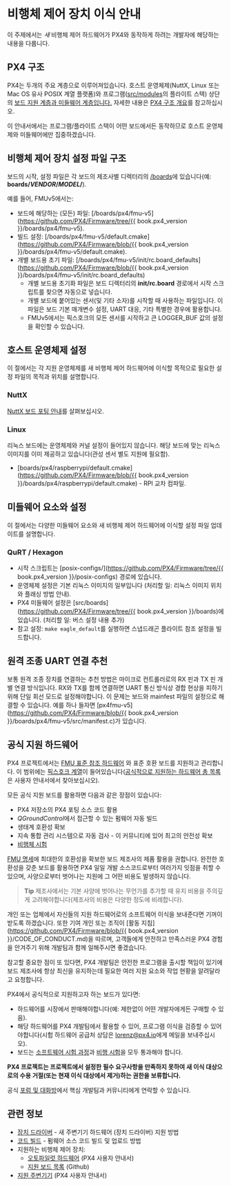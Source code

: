 # 비행체 제어 장치 이식 안내

이 주제에서는 *새* 비행체 제어 하드웨어가 PX4와 동작하게 하려는 개발자에 해당하는 내용을 다룹니다.

## PX4 구조

PX4는 두개의 주요 계층으로 이루어져있습니다. 호스트 운영체제(NuttX, Linux 또는 Mac OS 유사 POSIX 계열 플랫폼)와 프로그램([src/modules](https://github.com/PX4/Firmware/tree/master/src/modules)의 플라이트 스택) 상단의 [보드 지원 계층과 미들웨어 계층입니다.](../middleware/README.md) 자세한 내용은 [PX4 구조 개요](../concept/architecture.md)를 참고하십시오.

이 안내서에서는 프로그램/플라이트 스택이 어떤 보드에서든 동작하므로 호스트 운영체제와 미들웨어에만 집중하겠습니다.

## 비행체 제어 장치 설정 파일 구조

보드의 시작, 설정 파일은 각 보드의 제조사별 디렉터리의 [/boards](https://github.com/PX4/Firmware/tree/master/boards/)에 있습니다(예: **boards/*VENDOR*/*MODEL*/**).

예를 들어, FMUv5에서는:

* 보드에 해당하는 (모든) 파일: [/boards/px4/fmu-v5](https://github.com/PX4/Firmware/tree/{{ book.px4_version }}/boards/px4/fmu-v5). 
* 빌드 설정: [/boards/px4/fmu-v5/default.cmake](https://github.com/PX4/Firmware/blob/{{ book.px4_version }}/boards/px4/fmu-v5/default.cmake).
* 개별 보드용 초기 파일: [/boards/px4/fmu-v5/init/rc.board_defaults](https://github.com/PX4/Firmware/blob/{{ book.px4_version }}/boards/px4/fmu-v5/init/rc.board_defaults) 
  * 개별 보드용 초기화 파일은 보드 디렉터리의 **init/rc.board** 경로에서 시작 스크립트를 찾으면 자동으로 넣습니다.
  * 개별 보드에 붙어있는 센서(및 기타 소자)를 시작할 때 사용하는 파일입니다. 이 파일은 보드 기본 매개변수 설정, UART 대응, 기타 특별한 경우에 활용합니다.
  * FMUv5에서는 픽스호크의 모든 센서를 시작하고 큰 LOGGER_BUF 값의 설정을 확인할 수 있습니다. 

## 호스트 운영체제 설정

이 절에서는 각 지원 운영체제를 새 비행체 제어 하드웨어에 이식할 목적으로 필요한 설정 파일의 목적과 위치를 설명합니다.

### NuttX

[NuttX 보드 포팅 안내](porting_guide_nuttx.md)를 살펴보십시오. 

### Linux

리눅스 보드에는 운영체제와 커널 설정이 들어있지 않습니다. 해당 보드에 맞는 리눅스 이미지를 이미 제공하고 있습니다(관성 센서 별도 지원에 필요함).

* [boards/px4/raspberrypi/default.cmake](https://github.com/PX4/Firmware/blob/{{ book.px4_version }}/boards/px4/raspberrypi/default.cmake) - RPI 교차 컴파일. 

## 미들웨어 요소와 설정

이 절에서는 다양한 미들웨어 요소와 새 비행체 제어 하드웨어에 이식할 설정 파일 업데이트를 설명합니다.

### QuRT / Hexagon

* 시작 스크립트는 [posix-configs/](https://github.com/PX4/Firmware/tree/{{ book.px4_version }}/posix-configs) 경로에 있습니다.
* 운영체제 설정은 기본 리눅스 이미지의 일부입니다 (처리할 일: 리눅스 이미지 위치와 플래싱 방법 안내).
* PX4 미들웨어 설정은 [src/boards](https://github.com/PX4/Firmware/tree/{{ book.px4_version }}/boards)에 있습니다. (처리할 일: 버스 설정 내용 추가) 
* 참고 설정: `make eagle_default`를 실행하면 스냅드래곤 플라이트 참조 설정을 빌드합니다.

## 원격 조종 UART 연결 추천

보통 원격 조종 장치를 연결하는 추천 방법은 마이크로 컨트롤러로의 RX 핀과 TX 핀 개별 연결 방식입니다. RX와 TX를 함께 연결하면 UART 통신 방식상 경합 현상을 피하기 위해 단일 회선 모드로 설정해야합니다. 이 문제는 보드와 mainfest 파일의 설정으로 해결할 수 있습니다. 예를 하나 들자면 [px4fmu-v5](https://github.com/PX4/Firmware/blob/{{ book.px4_version }}/boards/px4/fmu-v5/src/manifest.c)가 있습니다.

## 공식 지원 하드웨어

PX4 프로젝트에서는 [FMU 표준 참조 하드웨어](../hardware/reference_design.md) 와 표준 호환 보드를 지원하고 관리합니다. 이 범위에는 [픽스호크 계열](https://docs.px4.io/master/en/flight_controller/pixhawk_series.html)이 들어있습니다([공식적으로 지원하는 하드웨어 총 목록](https://docs.px4.io/master/en/flight_controller/)은 사용자 안내서에서 찾아보십시오).

모든 공식 지원 보드를 활용하면 다음과 같은 장점이 있습니다:

* PX4 저장소의 PX4 포팅 소스 코드 활용
* *QGroundControl*에서 접근할 수 있는 펌웨어 자동 빌드
* 생태계 호환성 확보
* 지속 통합 관리 시스템으로 자동 검사 - 이 커뮤니티에 있어 최고의 안전성 확보
* [비행체 시험](../test_and_ci/test_flights.md)

[FMU 명세](https://pixhawk.org/)에 최대한의 호환성을 확보한 보드 제조사의 제품 활용을 권합니다. 완전한 호환성을 갖춘 보드를 활용하면 PX4 일일 개발 소스코드로부터 여러가지 잇점을 취할 수 있으며, 사양으로부터 벗어나는 지원에 그 어떤 비용도 발생하지 않습니다.

> **Tip** 제조사에서는 기본 사양에 벗어나는 무언가를 추가할 때 유지 비용을 주의깊게 고려해야합니다(제조사의 비용은 다양한 정도에 비례합니다).

개인 또는 업체에서 자신들의 지원 하드웨어로의 소프트웨어 이식을 보내준다면 기꺼이 받도록 하겠습니다. 또한 기여 개인 또는 조직이 [활동 지침](https://github.com/PX4/Firmware/blob/{{ book.px4_version }}/CODE_OF_CONDUCT.md)을 따르며, 고객들에게 안전하고 만족스러운 PX4 경험을 안겨주기 위해 개발팀과 함께 일해주시면 좋겠습니다.

참고할 중요한 점이 또 있다면, PX4 개발팀은 안전한 프로그램을 출시할 책임이 있기에 보드 제조사에 항상 최신을 유지하는데 필요한 여러 지원 요소와 작업 현황을 알려달라고 요청합니다.

PX4에서 공식적으로 지원하고자 하는 보드가 있다면:

* 하드웨어를 시장에서 판매해야합니다(예: 제한없이 어떤 개발자에게든 구매할 수 있음).
* 해당 하드웨어를 PX4 개발팀에서 활용할 수 있어, 프로그램 이식을 검증할 수 있어야합니다(시험 하드웨어 공급처 상담은 <lorenz@px4.io>에게 메일을 보내주십시오).
* 보드는 [소프트웨어 시험 과정](../test_and_ci/README.md)과 [비행 시험](../test_and_ci/test_flights.md)을 모두 통과해야 합니다.

**PX4 프로젝트는 프로젝트에서 설정한 필수 요구사항을 만족하지 못하여 새 이식 대상으로의 수용 거절(또는 현재 이식 대상에서 제거)하는 권한을 보류합니다.**

공식 [포럼 및 대화방](../README.md#support)에서 핵심 개발팀과 커뮤니티에게 연락할 수 있습니다.

## 관련 정보

* [장치 드라이버](../middleware/drivers.md) - 새 주변기기 하드웨어 (장치 드라이버) 지원 방법
* [코드 빌드](../setup/building_px4.md) - 펌웨어 소스 코드 빌드 및 업로드 방법 
* 지원하는 비행체 제어 장치: 
  * [오토파일럿 하드웨어](https://docs.px4.io/master/en/flight_controller/) (PX4 사용자 안내서)
  * [지원 보드 목록](https://github.com/PX4/Firmware/#supported-hardware) (Github)
* [지원 주변기기](https://docs.px4.io/master/en/peripherals/) (PX4 사용자 안내서)